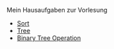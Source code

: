 Mein Hausaufgaben zur Vorlesung 

- [Sort](DSnote/Sort.md)
- [Tree](Dsnote/Tree.md)
- [Binary Tree Operation](DSnote/Additional%20Binary%20Tree%20Operation.md)  
